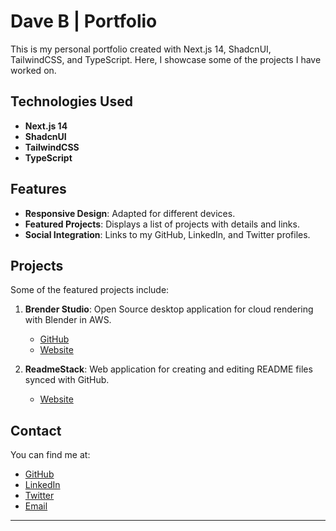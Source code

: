 
# Dave B | Portfolio

This is my personal portfolio created with Next.js 14, ShadcnUI, TailwindCSS, and TypeScript. Here, I showcase some of the projects I have worked on.

## Technologies Used

- **Next.js 14**
- **ShadcnUI**
- **TailwindCSS**
- **TypeScript**

## Features

- **Responsive Design**: Adapted for different devices.
- **Featured Projects**: Displays a list of projects with details and links.
- **Social Integration**: Links to my GitHub, LinkedIn, and Twitter profiles.

## Projects

Some of the featured projects include:

1. **Brender Studio**: Open Source desktop application for cloud rendering with Blender in AWS.
   - [GitHub](https://github.com/Brender-Studio/brender-studio-app)
   - [Website](https://brenderstudio.com/download)

2. **ReadmeStack**: Web application for creating and editing README files synced with GitHub.
   - [Website](https://readmestack.com)

## Contact

You can find me at:

- [GitHub](https://github.com/david-blg)
- [LinkedIn](https://www.linkedin.com/in/david-blg/)
- [Twitter](https://x.com/davidblg_)
- [Email](mailto:david.info.dev@gmail.com)

---